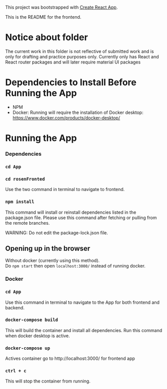 This project was bootstrapped with [Create React App](https://github.com/facebook/create-react-app).

This is the README for the frontend.

# Notice about folder

The current work in this folder is not reflective of submitted work and is only for drafting and practice purposes only. Currently only has React and React router packages and will later require material UI packages

# Dependencies to Install Before Running the App

- NPM
- Docker: Running will require the installation of Docker desktop: https://www.docker.com/products/docker-desktop/

# Running the App

### Dependencies

### `cd App`

### `cd rosenFronted`

Use the two command in terminal to navigate to frontend.

### `npm install`

This command will install or reinstall dependencies listed in the package.json file.
Please use this command after fetching or pulling from the remote branches.

WARNING: Do not edit the package-lock.json file.

## Opening up in the browser

Without docker (currently using this method).  
Do `npm start` then open `localhost:3000/` instead of running docker.

### Docker

### `cd App`

Use this command in terminal to navigate to the App for both frontend and backend.

### `docker-compose build`

This will build the container and install all dependencies. Run this command when docker desktop is active.

### `docker-compose up`

Actives container go to http://localhost:3000/ for frontend app

### `ctrl + c`

This will stop the container from running.
